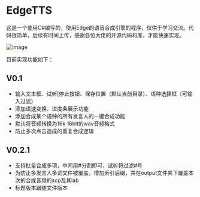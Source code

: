 # EdgeTTS
这是一个使用C#编写的，使用Edge的语音合成引擎的程序，仅供于学习交流。代码很简单，后续有时间上传，感谢各位大佬的开源代码和库，才能快速实现。

![image](https://github.com/ZORfree/EdgeTTS/assets/26847215/21a0eb6d-bd5f-4dad-93e8-e9f209cd5014)

目前实现功能如下：
## V0.1
- 输入文本框、试听|停止按钮、保存位置（默认当前目录）、语种选择框（可输入过滤）
- 添加语速变换、进度条展示功能
- 添加合成某个语种的所有发言人的一键合成功能
- 默认将音频转换为16k 16bit的wav音频格式
- 防止多次点击造成的重复合成逻辑
## V0.2.1
- 支持批量合成多项，中间用#分割即可，试听将过滤#号
- 为防止多发言人多词文件被覆盖，增加索引后缀，并在output文件夹下覆盖本次的合成音频的scp及其lab
- 标题版本跟随文件版本

